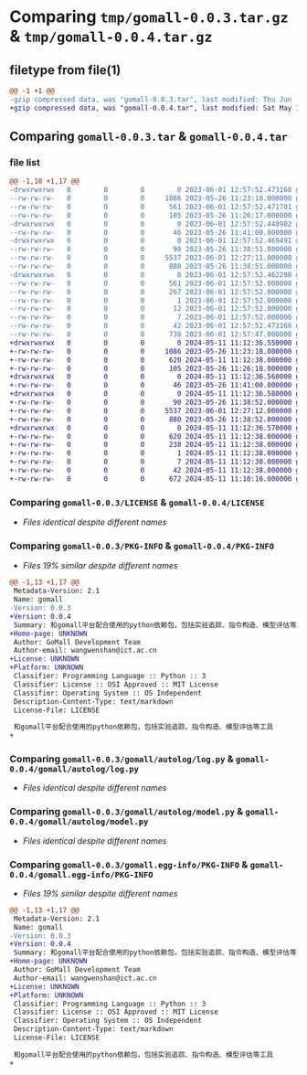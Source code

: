 # Comparing `tmp/gomall-0.0.3.tar.gz` & `tmp/gomall-0.0.4.tar.gz`

## filetype from file(1)

```diff
@@ -1 +1 @@
-gzip compressed data, was "gomall-0.0.3.tar", last modified: Thu Jun  1 12:57:52 2023, max compression
+gzip compressed data, was "gomall-0.0.4.tar", last modified: Sat May 11 11:12:36 2024, max compression
```

## Comparing `gomall-0.0.3.tar` & `gomall-0.0.4.tar`

### file list

```diff
@@ -1,18 +1,17 @@
-drwxrwxrwx   0        0        0        0 2023-06-01 12:57:52.473168 gomall-0.0.3/
--rw-rw-rw-   0        0        0     1086 2023-05-26 11:23:18.000000 gomall-0.0.3/LICENSE
--rw-rw-rw-   0        0        0      561 2023-06-01 12:57:52.471701 gomall-0.0.3/PKG-INFO
--rw-rw-rw-   0        0        0      105 2023-05-26 11:26:17.000000 gomall-0.0.3/README.md
-drwxrwxrwx   0        0        0        0 2023-06-01 12:57:52.448982 gomall-0.0.3/gomall/
--rw-rw-rw-   0        0        0       46 2023-05-26 11:41:00.000000 gomall-0.0.3/gomall/__init__.py
-drwxrwxrwx   0        0        0        0 2023-06-01 12:57:52.469491 gomall-0.0.3/gomall/autolog/
--rw-rw-rw-   0        0        0       90 2023-05-26 11:38:51.000000 gomall-0.0.3/gomall/autolog/__init__.py
--rw-rw-rw-   0        0        0     5537 2023-06-01 12:27:11.000000 gomall-0.0.3/gomall/autolog/log.py
--rw-rw-rw-   0        0        0      880 2023-05-26 11:38:51.000000 gomall-0.0.3/gomall/autolog/model.py
-drwxrwxrwx   0        0        0        0 2023-06-01 12:57:52.462298 gomall-0.0.3/gomall.egg-info/
--rw-rw-rw-   0        0        0      561 2023-06-01 12:57:52.000000 gomall-0.0.3/gomall.egg-info/PKG-INFO
--rw-rw-rw-   0        0        0      267 2023-06-01 12:57:52.000000 gomall-0.0.3/gomall.egg-info/SOURCES.txt
--rw-rw-rw-   0        0        0        1 2023-06-01 12:57:52.000000 gomall-0.0.3/gomall.egg-info/dependency_links.txt
--rw-rw-rw-   0        0        0       12 2023-06-01 12:57:52.000000 gomall-0.0.3/gomall.egg-info/requires.txt
--rw-rw-rw-   0        0        0        7 2023-06-01 12:57:52.000000 gomall-0.0.3/gomall.egg-info/top_level.txt
--rw-rw-rw-   0        0        0       42 2023-06-01 12:57:52.473168 gomall-0.0.3/setup.cfg
--rw-rw-rw-   0        0        0      730 2023-06-01 12:57:47.000000 gomall-0.0.3/setup.py
+drwxrwxrwx   0        0        0        0 2024-05-11 11:12:36.550000 gomall-0.0.4/
+-rw-rw-rw-   0        0        0     1086 2023-05-26 11:23:18.000000 gomall-0.0.4/LICENSE
+-rw-rw-rw-   0        0        0      620 2024-05-11 11:12:38.000000 gomall-0.0.4/PKG-INFO
+-rw-rw-rw-   0        0        0      105 2023-05-26 11:26:18.000000 gomall-0.0.4/README.md
+drwxrwxrwx   0        0        0        0 2024-05-11 11:12:36.560000 gomall-0.0.4/gomall/
+-rw-rw-rw-   0        0        0       46 2023-05-26 11:41:00.000000 gomall-0.0.4/gomall/__init__.py
+drwxrwxrwx   0        0        0        0 2024-05-11 11:12:36.580000 gomall-0.0.4/gomall/autolog/
+-rw-rw-rw-   0        0        0       90 2023-05-26 11:38:52.000000 gomall-0.0.4/gomall/autolog/__init__.py
+-rw-rw-rw-   0        0        0     5537 2023-06-01 12:27:12.000000 gomall-0.0.4/gomall/autolog/log.py
+-rw-rw-rw-   0        0        0      880 2023-05-26 11:38:52.000000 gomall-0.0.4/gomall/autolog/model.py
+drwxrwxrwx   0        0        0        0 2024-05-11 11:12:36.570000 gomall-0.0.4/gomall.egg-info/
+-rw-rw-rw-   0        0        0      620 2024-05-11 11:12:38.000000 gomall-0.0.4/gomall.egg-info/PKG-INFO
+-rw-rw-rw-   0        0        0      238 2024-05-11 11:12:38.000000 gomall-0.0.4/gomall.egg-info/SOURCES.txt
+-rw-rw-rw-   0        0        0        1 2024-05-11 11:12:38.000000 gomall-0.0.4/gomall.egg-info/dependency_links.txt
+-rw-rw-rw-   0        0        0        7 2024-05-11 11:12:38.000000 gomall-0.0.4/gomall.egg-info/top_level.txt
+-rw-rw-rw-   0        0        0       42 2024-05-11 11:12:38.000000 gomall-0.0.4/setup.cfg
+-rw-rw-rw-   0        0        0      672 2024-05-11 11:10:16.000000 gomall-0.0.4/setup.py
```

### Comparing `gomall-0.0.3/LICENSE` & `gomall-0.0.4/LICENSE`

 * *Files identical despite different names*

### Comparing `gomall-0.0.3/PKG-INFO` & `gomall-0.0.4/PKG-INFO`

 * *Files 19% similar despite different names*

```diff
@@ -1,13 +1,17 @@
 Metadata-Version: 2.1
 Name: gomall
-Version: 0.0.3
+Version: 0.0.4
 Summary: 和gomall平台配合使用的python依赖包，包括实验追踪、指令构造、模型评估等工具
+Home-page: UNKNOWN
 Author: GoMall Development Team
 Author-email: wangwenshan@ict.ac.cn
+License: UNKNOWN
+Platform: UNKNOWN
 Classifier: Programming Language :: Python :: 3
 Classifier: License :: OSI Approved :: MIT License
 Classifier: Operating System :: OS Independent
 Description-Content-Type: text/markdown
 License-File: LICENSE
 
 和gomall平台配合使用的python依赖包，包括实验追踪、指令构造、模型评估等工具
+
```

### Comparing `gomall-0.0.3/gomall/autolog/log.py` & `gomall-0.0.4/gomall/autolog/log.py`

 * *Files identical despite different names*

### Comparing `gomall-0.0.3/gomall/autolog/model.py` & `gomall-0.0.4/gomall/autolog/model.py`

 * *Files identical despite different names*

### Comparing `gomall-0.0.3/gomall.egg-info/PKG-INFO` & `gomall-0.0.4/gomall.egg-info/PKG-INFO`

 * *Files 19% similar despite different names*

```diff
@@ -1,13 +1,17 @@
 Metadata-Version: 2.1
 Name: gomall
-Version: 0.0.3
+Version: 0.0.4
 Summary: 和gomall平台配合使用的python依赖包，包括实验追踪、指令构造、模型评估等工具
+Home-page: UNKNOWN
 Author: GoMall Development Team
 Author-email: wangwenshan@ict.ac.cn
+License: UNKNOWN
+Platform: UNKNOWN
 Classifier: Programming Language :: Python :: 3
 Classifier: License :: OSI Approved :: MIT License
 Classifier: Operating System :: OS Independent
 Description-Content-Type: text/markdown
 License-File: LICENSE
 
 和gomall平台配合使用的python依赖包，包括实验追踪、指令构造、模型评估等工具
+
```

